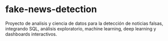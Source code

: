 # fake-news-detection
Proyecto de analisis y ciencia de datos para la detección de noticias falsas, integrando SQL, análisis exploratorio, machine learning, deep learning y dashboards interactivos.

